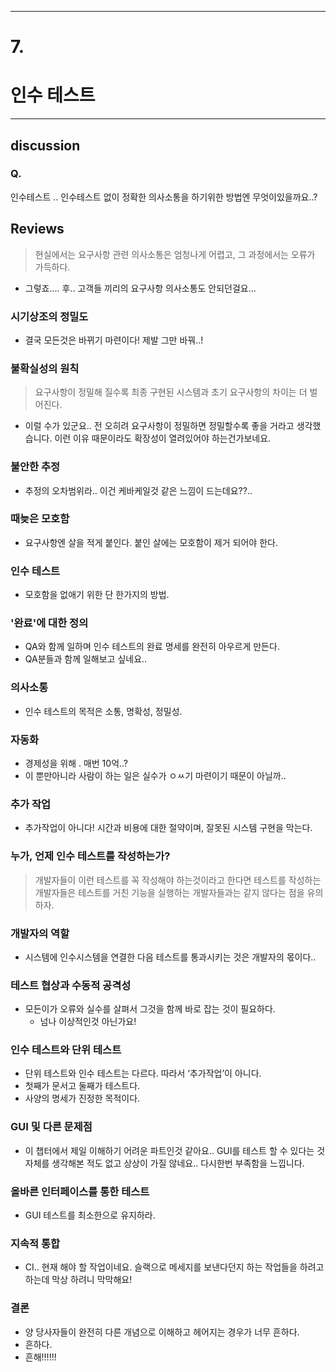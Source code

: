 <hr>

# 7.
# 인수 테스트
<hr>

## discussion

### Q. 
인수테스트 .. 인수테스트 없이 정확한 의사소통을 하기위한 방법엔 무엇이있을까요..?
 


## Reviews
> 현실에서는 요구사항 관련 의사소통은 엄청나게 어렵고, 그 과정에서는 오류가 가득하다.
> 
- 그렇죠.... 후.. 고객들 끼리의 요구사항 의사소통도 안되던걸요...

### 시기상조의 정밀도

- 결국 모든것은 바뀌기 마련이다!  제발 그만 바꿔..!

### 불확실성의 원칙

> 요구사항이 정밀해 질수록 최종 구현된 시스템과 초기 요구사항의 차이는 더 벌어진다.
> 
- 이럴 수가 있군요.. 전 오히려 요구사항이 정밀하면 정밀할수록 좋을 거라고 생각했습니다.
이런 이유 때문이라도 확장성이 열려있어야 하는건가보네요.

### 불안한 추정

- 추정의 오차범위라.. 이건 케바케일것 같은 느낌이 드는데요??..

### 때늦은 모호함

- 요구사항엔 살을 적게 붙인다. 붙인 살에는 모호함이 제거 되어야 한다.

### 인수 테스트

- 모호함을 없애기 위한 단 한가지의 방법.

### '완료'에 대한 정의

- QA와 함께 일하며 인수 테스트의 완료 명세를 완전히 아우르게 만든다.
- QA분들과 함께 일해보고 싶네요..

### 의사소통

- 인수 테스트의 목적은 소통, 명확성, 정밀성.

### 자동화

- 경제성을 위해 . 매번 10억..?
- 이 뿐만아니라 사람이 하는 일은 실수가 ㅇㅆ기 마련이기 때문이 아닐까..

### 추가 작업

- 추가작업이 아니다! 시간과 비용에 대한 절약이며, 잘못된 시스템 구현을 막는다.

### 누가, 언제 인수 테스트를 작성하는가?

> 개발자들이 이런 테스트를 꼭 작성해야 하는것이라고 한다면  테스트를 작성하는 개발자들은 테스트를 거친 기능을 실행하는 개발자들과는 같지 않다는 점을 유의하자.
> 

### 개발자의 역할

- 시스템에 인수시스템을 연결한 다음 테스트를 통과시키는 것은 개발자의 몫이다..

### 테스트 협상과 수동적 공격성

- 모든이가 오류와 실수를 살펴서 그것을 함께 바로 잡는 것이 필요하다.
    - 넘나 이상적인것 아닌가요!

### 인수 테스트와 단위 테스트

- 단위 테스트와 인수 테스트는 다르다. 따라서 ‘추가작업’이 아니다.
- 첫째가 문서고 둘째가 테스트다.
- 사양의 명세가 진정한 목적이다.

### GUI 및 다른 문제점

- 이 챕터에서 제일 이해하기 어려운 파트인것 같아요..
GUI를 테스트 할 수 있다는 것 자체를 생각해본 적도 없고 상상이 가질 않네요.. 
다시한번 부족함을 느낍니다.

### 올바른 인터페이스를 통한 테스트

- GUI 테스트를 최소한으로 유지하라.

### 지속적 통합

- CI.. 현재 해야 할 작업이네요. 슬랙으로 메세지를 보낸다던지 하는 작업들을 하려고 하는데  막상 하려니 막막해요!

### 결론

- 양 당사자들이 완전히 다른 개념으로 이해하고 헤어지는 경우가 너무 흔하다.
- 흔하다.
- 흔해!!!!!!